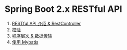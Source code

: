 # Spring Boot 2.x RESTful API

1. [RESTful API 介绍 & RestController](https://www.cnblogs.com/victorbu/p/10653865.html)
1. [校验](https://www.cnblogs.com/victorbu/p/10654727.html)
1. [程序层次 & 数据传输](https://www.cnblogs.com/victorbu/p/10663214.html)
1. [使用 Mybatis](https://www.cnblogs.com/victorbu/p/10663410.html)


